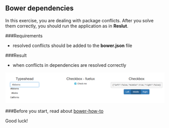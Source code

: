 ## Bower dependencies

In this exercise, you are dealing with package conflicts. After you solve them correctly, you should run the application as in **Reslut**.

###Requirements
* resolved conflicts should be added to the **bower.json** file

###Result
* when conflicts in dependencies are resolved correctly

![alt text](app/assets/1.png)

###Before you start, read about
[bower-how-to](http://herereadthis.com/code/bower-how-to)

Good luck!
